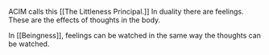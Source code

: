 

ACIM calls this [[The Littleness Principal.]] In duality there are feelings. These are the effects of thoughts in the body.

In [[Beingness]], feelings can be watched in the same way the thoughts can be watched.

